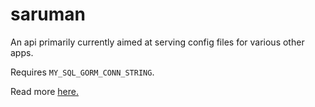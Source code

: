 # saruman

An api primarily currently aimed at serving config files for various other apps. 

Requires `MY_SQL_GORM_CONN_STRING`.

Read more [here.](https://gorm.io/docs/connecting_to_the_database.html#MySQL)